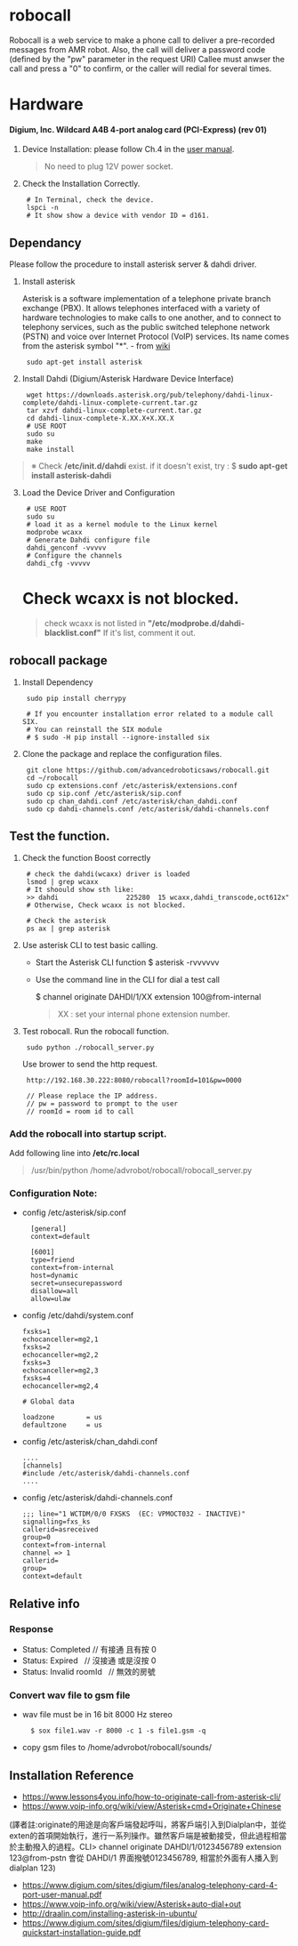 # robocall
Robocall is a web service to make a phone call to deliver a pre-recorded messages from AMR robot. 
Also, the call will deliver a password code (defined by the "pw" parameter in the request URI)
Callee must anwser the call and press a "0" to confirm, or the caller will redial for several times.

# Hardware
#### Digium, Inc. Wildcard A4B 4-port analog card (PCI-Express) (rev 01)
1) Device Installation: please follow Ch.4 in the [user manual](https://www.digium.com/sites/digium/files/analog-telephony-card-4-port-user-manual.pdf).

    > No need to plug 12V power socket.

2) Check the Installation Correctly.

        # In Terminal, check the device.
        lspci -n
        # It show show a device with vendor ID = d161.

## Dependancy
Please follow the procedure to install asterisk server & dahdi driver.

1) Install asterisk

    Asterisk is a software implementation of a telephone private branch exchange (PBX). It allows telephones interfaced
    with a variety of hardware technologies to make calls to one another, and to connect to telephony services,
    such as the public switched telephone network (PSTN) and voice over Internet Protocol (VoIP) services.
    Its name comes from the asterisk symbol "*". - from [wiki](https://en.wikipedia.org/wiki/Asterisk_(PBX))

        sudo apt-get install asterisk

2) Install Dahdi (Digium/Asterisk Hardware Device Interface)

        wget https://downloads.asterisk.org/pub/telephony/dahdi-linux-complete/dahdi-linux-complete-current.tar.gz
        tar xzvf dahdi-linux-complete-current.tar.gz
        cd dahdi-linux-complete-X.XX.X+X.XX.X
        # USE ROOT
        sudo su
        make
        make install

 > ※ Check **/etc/init.d/dahdi** exist.
 >    if it doesn't exist, try :
 >  $ **sudo apt-get install asterisk-dahdi**

3) Load the Device Driver and Configuration

        # USE ROOT
        sudo su
        # load it as a kernel module to the Linux kernel
        modprobe wcaxx
        # Generate Dahdi configure file
        dahdi_genconf -vvvvv
        # Configure the channels
        dahdi_cfg -vvvvv

    # Check wcaxx is not blocked.
    > check wcaxx is not listed in **"/etc/modprobe.d/dahdi-blacklist.conf"**
    > If it's list, comment it out.


## robocall package

1. Install Dependency

        sudo pip install cherrypy

        # If you encounter installation error related to a module call SIX.
        # You can reinstall the SIX module
        # $ sudo -H pip install --ignore-installed six

2. Clone the package and replace the configuration files.

        git clone https://github.com/advancedroboticsaws/robocall.git
        cd ~/robocall
        sudo cp extensions.conf /etc/asterisk/extensions.conf
        sudo cp sip.conf /etc/asterisk/sip.conf
        sudo cp chan_dahdi.conf /etc/asterisk/chan_dahdi.conf
        sudo cp dahdi-channels.conf /etc/asterisk/dahdi-channels.conf

## Test the function.
1) Check the function Boost correctly

        # check the dahdi(wcaxx) driver is loaded
        lsmod | grep wcaxx
        # It shoould show sth like:
        >> dahdi                 225280  15 wcaxx,dahdi_transcode,oct612x"
        # Otherwise, Check wcaxx is not blocked.

        # Check the asterisk
        ps ax | grep asterisk


2) Use asterisk CLI to test basic calling.
    * Start the Asterisk CLI function
        $ asterisk -rvvvvvv
    * Use the command line in the CLI for dial a test call

        $ channel originate DAHDI/1/XX extension 100@from-internal
        > XX : set your internal phone extension number.

3) Test robocall.
   Run the robocall function.

        sudo python ./robocall_server.py

   Use brower to send the http request.

        http://192.168.30.222:8080/robocall?roomId=101&pw=0000

        // Please replace the IP address.
        // pw = password to prompt to the user
        // roomId = room id to call


### Add the robocall into startup script.
 Add following line into **/etc/rc.local**
 > /usr/bin/python /home/advrobot/robocall/robocall_server.py






### Configuration Note:
* config /etc/asterisk/sip.conf

        [general]
        context=default

        [6001]
        type=friend
        context=from-internal
        host=dynamic
        secret=unsecurepassword
        disallow=all
        allow=ulaw

* config /etc/dahdi/system.conf

      fxsks=1
      echocanceller=mg2,1
      fxsks=2
      echocanceller=mg2,2
      fxsks=3
      echocanceller=mg2,3
      fxsks=4
      echocanceller=mg2,4

      # Global data

      loadzone        = us
      defaultzone     = us

* config /etc/asterisk/chan_dahdi.conf

      ....
      [channels]
      #include /etc/asterisk/dahdi-channels.conf
      ....

* config /etc/asterisk/dahdi-channels.conf

      ;;; line="1 WCTDM/0/0 FXSKS  (EC: VPMOCT032 - INACTIVE)"
      signalling=fxs_ks
      callerid=asreceived
      group=0
      context=from-internal
      channel => 1
      callerid=
      group=
      context=default




## Relative info

### Response
* Status: Completed  // 有接通 且有按 0
* Status: Expired    // 沒接通 或是沒按 0
* Status: Invalid roomId   // 無效的房號

### Convert wav file to gsm file
* wav file must be in 16 bit 8000 Hz stereo

        $ sox file1.wav -r 8000 -c 1 -s file1.gsm -q

* copy gsm files to /home/advrobot/robocall/sounds/

## Installation Reference
* https://www.lessons4you.info/how-to-originate-call-from-asterisk-cli/
* https://www.voip-info.org/wiki/view/Asterisk+cmd+Originate+Chinese

(譯者註:originate的用途是向客戶端發起呼叫，將客戶端引入到Dialplan中，並從exten的首項開始執行，進行一系列操作。雖然客戶端是被動接受，但此過程相當於主動撥入的過程。CLI> channel originate DAHDI/1/0123456789 extension 123@from-pstn  會從 DAHDI/1 界面撥號0123456789, 相當於外面有人播入到 dialplan 123)

* https://www.digium.com/sites/digium/files/analog-telephony-card-4-port-user-manual.pdf
* https://www.voip-info.org/wiki/view/Asterisk+auto-dial+out
* http://draalin.com/installing-asterisk-in-ubuntu/
* https://www.digium.com/sites/digium/files/digium-telephony-card-quickstart-installation-guide.pdf


